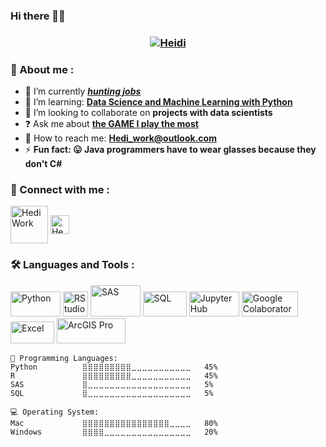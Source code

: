 ### Hi there 👋🏻

<h3 align="center"><a href="https://www.linkedin.com/in/hedi-wang/">
   <img alt="Heidi" src="https://readme-typing-svg.herokuapp.com?font=Fira+Code&pause=1000&color=#d1ed31&width=435&lines=I'm+Heidi;;A+Beginner+Data+Scientist" alt="Typing SVG" /></a>
</h3>

<h3>🔎 About me :</h3>

- 🔭 I’m currently ***[hunting jobs](https://imgix.ranker.com/user_node_img/50103/1002043326/original/a-huge-passion-of-mine-photo-u1?auto=format&q=60&fit=crop&fm=pjpg&dpr=2&w=375)***
- 🌱 I’m learning: **[Data Science and Machine Learning with Python](https://eportfolio.mygreatlearning.com/hedi-wang)**
- 👯 I’m looking to collaborate on **projects with data scientists**
- ❓ Ask me about **[the GAME I play the most](https://static1.thegamerimages.com/wordpress/wp-content/uploads/2019/06/Breath-Of-THe-Wild-Link-Learns-To-Jump-Know-Your-Meme.jpg)**
- 📧 How to reach me: **Hedi_work@outlook.com**
- ⚡ **Fun fact: 😛 Java programmers have to wear glasses because they don't C#**


<h3>🔗 Connect with me :</h3>
<p>
   <a href="https://www.kaggle.com/hediwork" ><img align="center" src="https://www.kaggle.com/static/images/site-logo.svg" alt="HediWork" height="60" width="60"/></a>
   <a href="https://www.LinkedIn.com/in/HediWork"><img align="center" src="https://www.fpsa.org/wp-content/uploads/linkedin-logo-copy.png" alt="HediWork" height="30" width="30"/></a> 
</p>

<h3>🛠 Languages and Tools :</h3>
<p>
   <!-- Python -->
   <a href="https://github.com/HediWork/Data-Analysis-Projects-using-Python" > 
   <img src="https://logos-world.net/wp-content/uploads/2021/10/Python-Symbol.png" alt="Python" width="80" height="40"/></a>
   <!-- RStudio -->
   <a href="https://github.com/HediWork/Data-Analysis-Projects-using-R-and-SAS" > 
   <img src="https://d33wubrfki0l68.cloudfront.net/dd8ddc34fe29a71c81183dbe3436cfabbb540e44/b7152/assets/img/rstudio-ball.svg" alt="RStudio" width="40" height="40"/></a>  
   <!-- SAS -->
   <a href="https://github.com/HediWork/Data-Analysis-Projects-using-R-and-SAS" > 
   <img src="https://www.sas.com/en_us/home/refs/sas-viya-cloud-providers/_jcr_content/par/styledcontainer_copy/par/image_copy_copy.img.png/1620854004632.png" alt="SAS" width="80" height="50"/></a> 
   <!-- SQL -->
   <a href="https://github.com/HediWork/Data-Analysis-Projects-using-SQL-and-R"> 
   <img src="https://upload.wikimedia.org/wikipedia/commons/8/87/Sql_data_base_with_logo.png" alt="SQL" width="70" height="40"/></a>
   <!-- JupyterHub -->
   <a href="https://github.com/HediWork/Data-Analysis-Projects-using-Python" > 
   <img src="https://jupyter.org/assets/homepage/hublogo.svg" alt="JupyterHub" width="80" height="40"/></a>
   <!-- Google Colaboratory -->
   <a href="https://github.com/HediWork/Data-Analysis-Projects-using-Python" > 
   <img src="https://repository-images.githubusercontent.com/304608186/0b06d300-5dc1-11eb-9a33-97a745c89ceb" alt="Google Colaboratory" width="90" height="40"/></a>
   <!-- Excel -->
   <a href="https://github.com/HediWork/Data-Analysis-Projects-using-R-and-SAS" > 
   <img src="https://logos-world.net/wp-content/uploads/2022/02/Microsoft-Excel-Logo.png" alt="Excel" width="70" height="35"/></a>
   <!-- ArcGIS Pro-->
   <a href="https://github.com/HediWork/Data-Analysis-Projects-using-R-and-SAS" > 
   <img src="https://static.wixstatic.com/media/93699d_d55fd3a2527748dcac7c5fc02d0509d4~mv2.png/v1/fill/w_382,h_122,al_c,lg_1,q_85,enc_auto/desite_migrate2arcgispro_logoarcgispro_p.png" alt="ArcGIS Pro" width="110" height="40"/></a>
</p>   


```
💬 Programming Languages:
Python          ⣿⣿⣿⣿⣿⣿⣿⣿⣿⣀⣀⣀⣀⣀⣀⣀⣀⣀⣀⣀   45% 
R               ⣿⣿⣿⣿⣿⣿⣿⣿⣿⣀⣀⣀⣀⣀⣀⣀⣀⣀⣀⣀   45%
SAS             ⣿⣀⣀⣀⣀⣀⣀⣀⣀⣀⣀⣀⣀⣀⣀⣀⣀⣀⣀⣀   5%
SQL             ⣿⣀⣀⣀⣀⣀⣀⣀⣀⣀⣀⣀⣀⣀⣀⣀⣀⣀⣀⣀   5%

💻 Operating System:
Mac             ⣿⣿⣿⣿⣿⣿⣿⣿⣿⣿⣿⣿⣿⣿⣿⣿⣀⣀⣀⣀   80%
Windows         ⣿⣿⣿⣿⣀⣀⣀⣀⣀⣀⣀⣀⣀⣀⣀⣀⣀⣀⣀⣀   20% 
```


